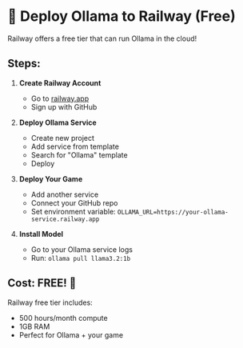 # 🚂 Deploy Ollama to Railway (Free)

Railway offers a free tier that can run Ollama in the cloud!

## Steps:

1. **Create Railway Account**
   - Go to [railway.app](https://railway.app)
   - Sign up with GitHub

2. **Deploy Ollama Service**
   - Create new project
   - Add service from template
   - Search for "Ollama" template
   - Deploy

3. **Deploy Your Game**
   - Add another service
   - Connect your GitHub repo
   - Set environment variable: `OLLAMA_URL=https://your-ollama-service.railway.app`

4. **Install Model**
   - Go to your Ollama service logs
   - Run: `ollama pull llama3.2:1b`

## Cost: FREE! 🎉

Railway free tier includes:
- 500 hours/month compute
- 1GB RAM
- Perfect for Ollama + your game
